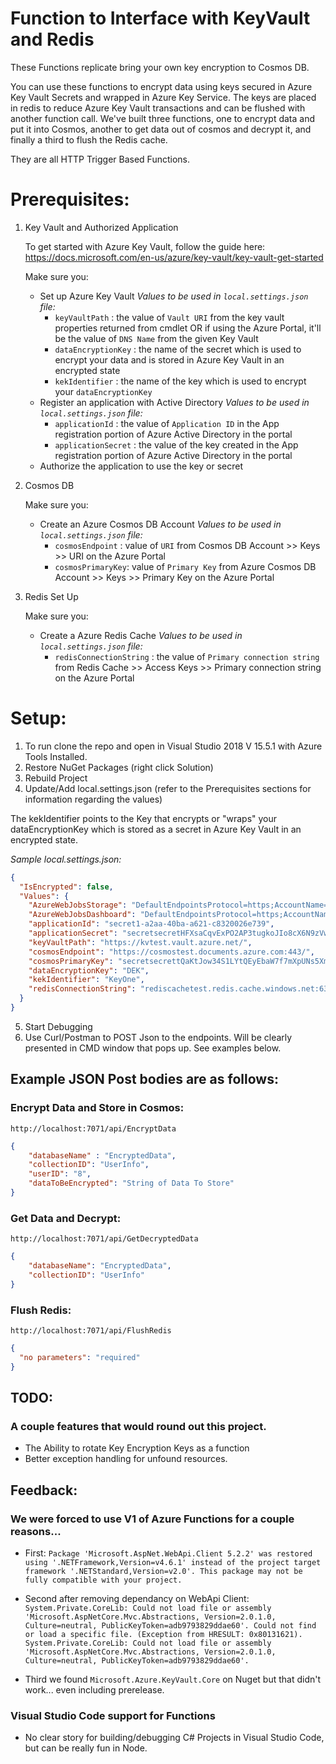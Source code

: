 # Function to Interface with KeyVault and Redis 

These Functions replicate bring your own key encryption to Cosmos DB. 

You can use these functions to encrypt data using keys secured in Azure Key Vault Secrets and wrapped in Azure Key Service. 
The keys are placed in redis to reduce Azure Key Vault transactions and can be flushed with another function call. 
We've built three functions, one to encrypt data and put it into Cosmos, another to get data out of cosmos and decrypt it, and finally a third to flush the Redis cache.

They are all HTTP Trigger Based Functions. 

# Prerequisites:

1. Key Vault and Authorized Application

	To get started with Azure Key Vault, follow the guide here:
		https://docs.microsoft.com/en-us/azure/key-vault/key-vault-get-started

	Make sure you:
	- Set up Azure Key Vault
		*Values to be used in `local.settings.json` file:*
		- `keyVaultPath` : the value of `Vault URI` from the key vault properties returned from cmdlet OR if using the Azure Portal, it'll be the value of `DNS Name` from the given Key Vault
		- `dataEncryptionKey` : the name of the secret which is used to encrypt your data and is stored in Azure Key Vault in an encrypted state
		- `kekIdentifier` : the name of the key which is used to encrypt your `dataEncryptionKey`
	- Register an application with Active Directory
		*Values to be used in `local.settings.json` file:*
		- `applicationId` : the value of `Application ID` in the App registration portion of Azure Active Directory in the portal
		- `applicationSecret` : the value of the key created in the App registration portion of Azure Active Directory in the portal
	- Authorize the application to use the key or secret

2. Cosmos DB
	
	Make sure you:
	- Create an Azure Cosmos DB Account
		*Values to be used in `local.settings.json` file:*
		- `cosmosEndpoint` : value of `URI` from Cosmos DB Account >> Keys >> URI on the Azure Portal
		- `cosmosPrimaryKey`: value of `Primary Key` from Azure Cosmos DB Account >> Keys >> Primary Key on the Azure Portal

3. Redis Set Up

	Make sure you:
	- Create a Azure Redis Cache
		*Values to be used in `local.settings.json` file:*
		- `redisConnectionString` : the value of `Primary connection string` from Redis Cache >> Access Keys >> Primary connection string on the Azure Portal

# Setup:

1. To run clone the repo and open in Visual Studio 2018 V 15.5.1 with Azure Tools Installed. 
2. Restore NuGet Packages (right click Solution)
3. Rebuild Project 
4. Update/Add local.settings.json (refer to the Prerequisites sections for information regarding the values)

The kekIdentifier points to the Key that encrypts or "wraps" your dataEncryptionKey which is stored as a secret in Azure Key Vault in an encrypted state. 

*Sample local.settings.json:*
```JSON
{
  "IsEncrypted": false,
  "Values": {
    "AzureWebJobsStorage": "DefaultEndpointsProtocol=https;AccountName=storeafunc9520;AccountKey=secretCQ5CNZIjt0D8Vwo6hZClgnulam0bWY1GIHyZ/k3XHcbxX0qFCmIl1VAHLQXjSe0SvjFnirMREMciw==",
    "AzureWebJobsDashboard": "DefaultEndpointsProtocol=https;AccountName=storefunc9520;AccountKey=secretfogCQ5CNZIjt0D8Vwo6hZClgnulam0bWY1GIHyZ/k3XHcbxX0qFCmIl1VAHLQXjSe0SvjFnirMREMciw==",
    "applicationId": "secret1-a2aa-40ba-a621-c8320026e739",
    "applicationSecret": "secretsecretHFXsaCqvExPO2AP3tugkoJIo8cX6N9zVw=",
    "keyVaultPath": "https://kvtest.vault.azure.net/",
    "cosmosEndpoint": "https://cosmostest.documents.azure.com:443/",
    "cosmosPrimaryKey": "secretsecrettQaKtJow34S1LYtQEyEbaW7f7mXpUNs5Xm0mxTkob57V7chtAoVpX5LiuNJdTPkCmtsEL8v3w==",
    "dataEncryptionKey": "DEK",
    "kekIdentifier": "KeyOne",
    "redisConnectionString": "rediscachetest.redis.cache.windows.net:6380,password=secretdf/UcfgXeqqb5IvD6zSLMkG48oiKNzAM+T8g=,ssl=True,abortConnect=False"
  }
}
```

5. Start Debugging
6. Use Curl/Postman to POST Json to the endpoints. Will be clearly presented in CMD window that pops up. See examples below. 

## Example JSON Post bodies are as follows: 

### Encrypt Data and Store in Cosmos: 
`http://localhost:7071/api/EncryptData` 

```JSON
{
	"databaseName" : "EncryptedData",
	"collectionID": "UserInfo",
	"userID": "8", 
	"dataToBeEncrypted": "String of Data To Store"
}
```

### Get Data and Decrypt: 
`http://localhost:7071/api/GetDecryptedData`

```JSON
{
	"databaseName": "EncryptedData", 
	"collectionID": "UserInfo"
}
```

### Flush Redis: 
`http://localhost:7071/api/FlushRedis`

```JSON
{
  "no parameters": "required" 
} 
```

## TODO: 

### A couple features that would round out this project. 
- The Ability to rotate Key Encryption Keys as a function
- Better exception handling for unfound resources. 

## Feedback: 
###  We were forced to use V1 of Azure Functions for a couple reasons...
- First: 
`Package 'Microsoft.AspNet.WebApi.Client 5.2.2' was restored using '.NETFramework,Version=v4.6.1' instead of the project target framework '.NETStandard,Version=v2.0'. This package may not be fully compatible with your project.`

- Second after removing dependancy on WebApi Client:
`System.Private.CoreLib: Could not load file or assembly 'Microsoft.AspNetCore.Mvc.Abstractions, Version=2.0.1.0, Culture=neutral, PublicKeyToken=adb9793829ddae60'. Could not find or load a specific file. (Exception from HRESULT: 0x80131621). System.Private.CoreLib: Could not load file or assembly 'Microsoft.AspNetCore.Mvc.Abstractions, Version=2.0.1.0, Culture=neutral, PublicKeyToken=adb9793829ddae60'.`

- Third we found `Microsoft.Azure.KeyVault.Core` on Nuget but that didn't work... even including prerelease. 

### Visual Studio Code support for Functions
- No clear story for building/debugging C# Projects in Visual Studio Code, but can be really fun in Node. 


